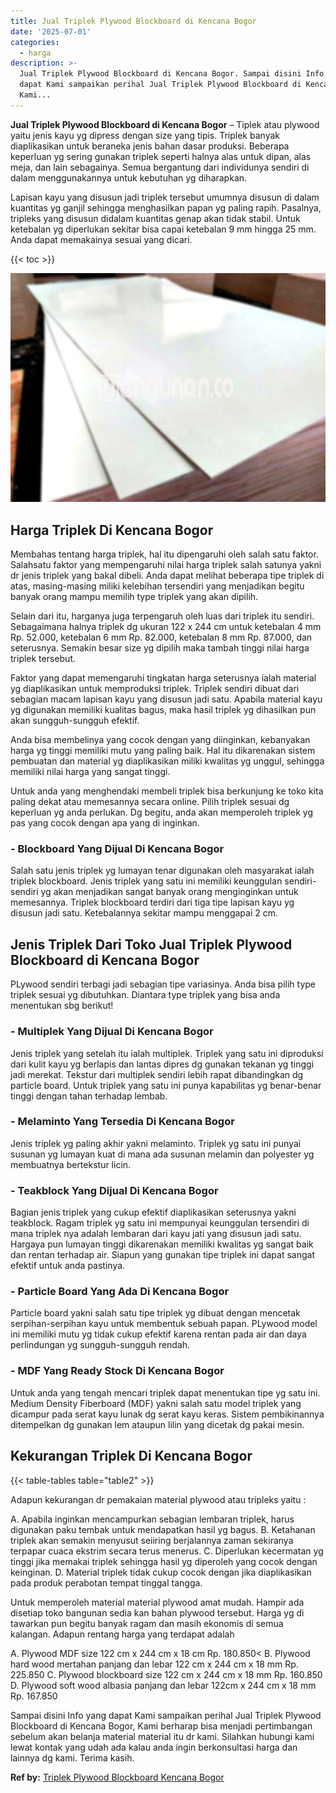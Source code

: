 ```yaml
---
title: Jual Triplek Plywood Blockboard di Kencana Bogor
date: '2025-07-01'
categories:
  - harga
description: >-
  Jual Triplek Plywood Blockboard di Kencana Bogor. Sampai disini Info yang
  dapat Kami sampaikan perihal Jual Triplek Plywood Blockboard di Kencana Bogor,
  Kami...
---
```


**Jual Triplek Plywood Blockboard di Kencana Bogor** – Tiplek atau plywood yaitu jenis kayu yg dipress dengan size yang tipis. Triplek banyak diaplikasikan untuk beraneka jenis bahan dasar produksi. Beberapa keperluan yg sering gunakan triplek seperti halnya alas untuk dipan, alas meja, dan lain sebagainya. Semua bergantung dari individunya sendiri di dalam menggunakannya untuk kebutuhan yg diharapkan.

Lapisan kayu yang disusun jadi triplek tersebut umumnya disusun di dalam kuantitas yg ganjil sehingga menghasilkan papan yg paling rapih. Pasalnya, tripleks yang disusun didalam kuantitas genap akan tidak stabil. Untuk ketebalan yg diperlukan sekitar bisa capai ketebalan 9 mm hingga 25 mm. Anda dapat memakainya sesuai yang dicari.

{{< toc >}}

![Jual Triplek Plywood Blockboard di Kencana Bogor](/images/jual-triplek-murah-43.png)

## Harga Triplek Di Kencana Bogor

Membahas tentang harga triplek, hal itu dipengaruhi oleh salah satu faktor. Salahsatu faktor yang mempengaruhi nilai harga triplek salah satunya yakni dr jenis triplek yang bakal dibeli. Anda dapat melihat beberapa tipe triplek di atas, masing-masing miliki kelebihan tersendiri yang menjadikan begitu banyak orang mampu memilih type triplek yang akan dipilih.

Selain dari itu, harganya juga terpengaruh oleh luas dari triplek itu sendiri. Sebagaimana halnya triplek dg ukuran 122 x 244 cm untuk ketebalan 4 mm Rp. 52.000, ketebalan 6 mm Rp. 82.000, ketebalan 8 mm Rp. 87.000, dan seterusnya. Semakin besar size yg dipilih maka tambah tinggi nilai harga triplek tersebut.

Faktor yang dapat memengaruhi tingkatan harga seterusnya ialah material yg diaplikasikan untuk memproduksi triplek. Triplek sendiri dibuat dari sebagian macam lapisan kayu yang disusun jadi satu. Apabila material kayu yg digunakan memiliki kualitas bagus, maka hasil triplek yg dihasilkan pun akan sungguh-sungguh efektif.

Anda bisa membelinya yang cocok dengan yang diinginkan, kebanyakan harga yg tinggi memiliki mutu yang paling baik. Hal itu dikarenakan sistem pembuatan dan material yg diaplikasikan miliki kwalitas yg unggul, sehingga memiliki nilai harga yang sangat tinggi.

Untuk anda yang menghendaki membeli triplek bisa berkunjung ke toko kita paling dekat atau memesannya secara online. Pilih triplek sesuai dg keperluan yg anda perlukan. Dg begitu, anda akan memperoleh triplek yg pas yang cocok dengan apa yang di inginkan.

### \- Blockboard Yang Dijual Di Kencana Bogor

Salah satu jenis triplek yg lumayan tenar digunakan oleh masyarakat ialah triplek blockboard. Jenis triplek yang satu ini memiliki keunggulan sendiri-sendiri yg akan menjadikan sangat banyak orang menginginkan untuk memesannya. Triplek blockboard terdiri dari tiga tipe lapisan kayu yg disusun jadi satu. Ketebalannya sekitar mampu menggapai 2 cm.

## Jenis Triplek Dari Toko Jual Triplek Plywood Blockboard di Kencana Bogor

PLywood sendiri terbagi jadi sebagian tipe variasinya. Anda bisa pilih type triplek sesuai yg dibutuhkan. Diantara type triplek yang bisa anda menentukan sbg berikut!

### \- Multiplek Yang Dijual Di Kencana Bogor

Jenis triplek yang setelah itu ialah multiplek. Triplek yang satu ini diproduksi dari kulit kayu yg berlapis dan lantas dipres dg gunakan tekanan yg tinggi jadi merekat. Tekstur dari multiplek sendiri lebih rapat dibandingkan dg particle board. Untuk triplek yang satu ini punya kapabilitas yg benar-benar tinggi dengan tahan terhadap lembab.

### \- Melaminto Yang Tersedia Di Kencana Bogor

Jenis triplek yg paling akhir yakni melaminto. Triplek yg satu ini punyai susunan yg lumayan kuat di mana ada susunan melamin dan polyester yg membuatnya bertekstur licin.

### \- Teakblock Yang Dijual Di Kencana Bogor

Bagian jenis triplek yang cukup efektif diaplikasikan seterusnya yakni teakblock. Ragam triplek yg satu ini mempunyai keunggulan tersendiri di mana triplek nya adalah lembaran dari kayu jati yang disusun jadi satu. Hargaya pun lumayan tinggi dikarenakan memiliki kwalitas yg sangat baik dan rentan terhadap air. Siapun yang gunakan tipe triplek ini dapat sangat efektif untuk anda pastinya.

### \- Particle Board Yang Ada Di Kencana Bogor

Particle board yakni salah satu tipe triplek yg dibuat dengan mencetak serpihan-serpihan kayu untuk membentuk sebuah papan. PLywood model ini memiliki mutu yg tidak cukup efektif karena rentan pada air dan daya perlindungan yg sungguh-sungguh rendah.

### \- MDF Yang Ready Stock Di Kencana Bogor

Untuk anda yang tengah mencari triplek dapat menentukan tipe yg satu ini. Medium Density Fiberboard (MDF) yakni salah satu model triplek yang dicampur pada serat kayu lunak dg serat kayu keras. Sistem pembikinannya ditempelkan dg gunakan lem ataupun lilin yang dicetak dg pakai mesin.

## Kekurangan Triplek Di Kencana Bogor

{{< table-tables table="table2" >}}

Adapun kekurangan dr pemakaian material plywood atau tripleks yaitu :

A. Apabila inginkan mencampurkan sebagian lembaran triplek, harus digunakan paku tembak untuk mendapatkan hasil yg bagus. B. Ketahanan triplek akan semakin menyusut seiiring berjalannya zaman sekiranya terpapar cuaca ekstrim secara terus menerus. C. Diperlukan kecermatan yg tinggi jika memakai triplek sehingga hasil yg diperoleh yang cocok dengan keinginan. D. Material triplek tidak cukup cocok dengan jika diaplikasikan pada produk perabotan tempat tinggal tangga.

Untuk memperoleh material material plywood amat mudah. Hampir ada disetiap toko bangunan sedia kan bahan plywood tersebut. Harga yg di tawarkan pun begitu banyak ragam dan masih ekonomis di semua kalangan. Adapun rentang harga yang terdapat adalah

A. Plywood MDF size 122 cm x 244 cm x 18 cm Rp. 180.850< B. Plywood hard wood mertahan panjang dan lebar 122 cm x 244 cm x 18 mm Rp. 225.850 C. Plywood blockboard size 122 cm x 244 cm x 18 mm Rp. 160.850 D. Plywood soft wood albasia panjang dan lebar 122cm x 244 cm x 18 mm Rp. 167.850

Sampai disini Info yang dapat Kami sampaikan perihal Jual Triplek Plywood Blockboard di Kencana Bogor, Kami berharap bisa menjadi pertimbangan sebelum akan belanja material material itu dr kami. Silahkan hubungi kami lewat kontak yang udah ada kalau anda ingin berkonsultasi harga dan lainnya dg kami. Terima kasih.

**Ref by:** [Triplek Plywood Blockboard Kencana Bogor](https://id.wikipedia.org/wiki/Triplek)
